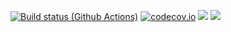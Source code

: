 [![Build status (Github Actions)](https://github.com/RGambarini/SolMod.jl/workflows/CI/badge.svg)](https://github.com/RGambarini/SolMod.jl/actions)
[![codecov.io](http://codecov.io/github/RGambarini/SolMod.jl/coverage.svg?branch=main)](http://codecov.io/github/RGambarini/SolMod.jl?branch=main)
[![](https://img.shields.io/badge/docs-stable-blue.svg)](https://github.io/RGambarini/SolMod.jl/stable)
[![](https://img.shields.io/badge/docs-dev-blue.svg)](https://github.io/RGambarini/SolMod.jl/dev)